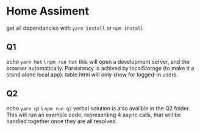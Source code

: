 # Home Assiment
get all dependancies with `yarn install` or `npm install`

## Q1
echo `yarn hot` \ `npm run hot`
this will open a development server, and the browser automatically.
Parsistancy is achived by localStorage (to make it a stand alone local app).
table.html will only show for logged-in users.

## Q2
echo `yarn q2` \ `npm run q2`
verbal solution is also availble in the Q2 folder.
This will run an example code, representing 4 async calls, that will be handled together once they are all resolved.
